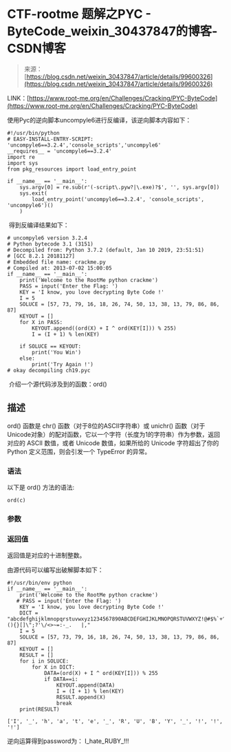 <!--yml
category: 未分类
date: 2022-04-26 14:39:25
-->

# CTF-rootme 题解之PYC - ByteCode_weixin_30437847的博客-CSDN博客

> 来源：[https://blog.csdn.net/weixin_30437847/article/details/99600326](https://blog.csdn.net/weixin_30437847/article/details/99600326)

LINK：[https://www.root-me.org/en/Challenges/Cracking/PYC-ByteCode](https://www.root-me.org/en/Challenges/Cracking/PYC-ByteCode)

使用Pyc的逆向脚本uncompyle6进行反编译，该逆向脚本内容如下：

```
#!/usr/bin/python
# EASY-INSTALL-ENTRY-SCRIPT: 'uncompyle6==3.2.4','console_scripts','uncompyle6'
__requires__ = 'uncompyle6==3.2.4'
import re
import sys
from pkg_resources import load_entry_point

if __name__ == '__main__':
    sys.argv[0] = re.sub(r'(-script\.pyw?|\.exe)?$', '', sys.argv[0])
    sys.exit(
        load_entry_point('uncompyle6==3.2.4', 'console_scripts', 'uncompyle6')()
    ) 
```

 得到反编译结果如下：

```
# uncompyle6 version 3.2.4
# Python bytecode 3.1 (3151)
# Decompiled from: Python 3.7.2 (default, Jan 10 2019, 23:51:51) 
# [GCC 8.2.1 20181127]
# Embedded file name: crackme.py
# Compiled at: 2013-07-02 15:00:05
if __name__ == '__main__':
    print('Welcome to the RootMe python crackme')
    PASS = input('Enter the Flag: ')
    KEY = 'I know, you love decrypting Byte Code !'
    I = 5
    SOLUCE = [57, 73, 79, 16, 18, 26, 74, 50, 13, 38, 13, 79, 86, 86, 87]
    KEYOUT = []
    for X in PASS:
        KEYOUT.append((ord(X) + I ^ ord(KEY[I])) % 255)
        I = (I + 1) % len(KEY)

    if SOLUCE == KEYOUT:
        print('You Win')
    else:
        print('Try Again !')
# okay decompiling ch19.pyc 
```

 介绍一个源代码涉及到的函数：ord()

## 描述

ord() 函数是 chr() 函数（对于8位的ASCII字符串）或 unichr() 函数（对于Unicode对象）的配对函数，它以一个字符（长度为1的字符串）作为参数，返回对应的 ASCII 数值，或者 Unicode 数值，如果所给的 Unicode 字符超出了你的 Python 定义范围，则会引发一个 TypeError 的异常。

### 语法

以下是 ord() 方法的语法:

```
ord(c)
```

### 参数

### 返回值

返回值是对应的十进制整数。

由源代码可以编写出破解脚本如下：

```
#!/usr/bin/env python 
if __name__ == '__main__':
    print('Welcome to the RootMe python crackme')
   # PASS = input('Enter the Flag: ')
    KEY = 'I know, you love decrypting Byte Code !'
    DICT = "abcdefghijklmnopqrstuvwxyz1234567890ABCDEFGHIJKLMNOPQRSTUVWXYZ!@#$%`+^&*(){}[]\";?'\/<>~=:-_.   |,"
    I = 5
    SOLUCE = [57, 73, 79, 16, 18, 26, 74, 50, 13, 38, 13, 79, 86, 86, 87]
    KEYOUT = []
    RESULT = []
    for i in SOLUCE:
        for X in DICT:
            DATA=(ord(X) + I ^ ord(KEY[I])) % 255
            if DATA==i:
                KEYOUT.append(DATA)
                I = (I + 1) % len(KEY)
                RESULT.append(X)
                break
    print(RESULT)

['I', '_', 'h', 'a', 't', 'e', '_', 'R', 'U', 'B', 'Y', '_', '!', '!', '!'] 
```

逆向运算得到password为： I_hate_RUBY_!!!